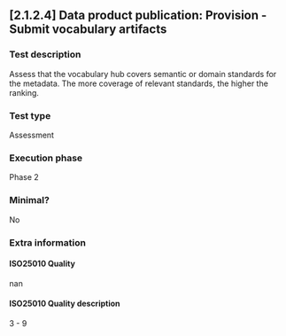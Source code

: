 
## [2.1.2.4] Data product publication: Provision - Submit vocabulary artifacts
 
### Test description
Assess that the vocabulary hub covers semantic or domain standards for the metadata. The more coverage of relevant standards, the higher the ranking.
 
### Test type
Assessment
 
### Execution phase
Phase 2
 
### Minimal?
No
 
### Extra information
#### ISO25010 Quality
nan
#### ISO25010 Quality description
3 - 9
    
